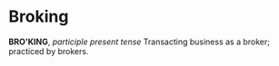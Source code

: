 # Broking

**BRO'KING**, _participle present tense_ Transacting business as a broker; practiced by brokers.